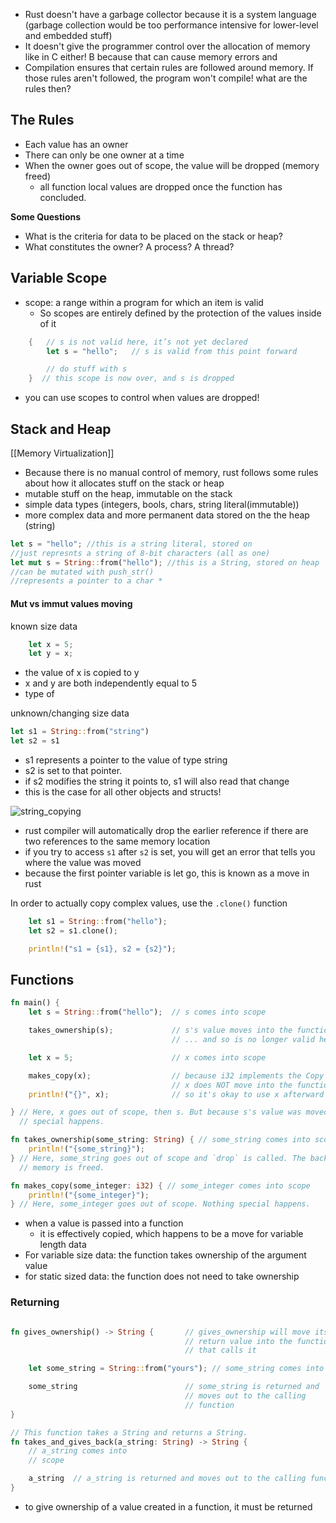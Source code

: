 - Rust doesn't have a garbage collector because it is a system language (garbage collection would be too performance intensive for lower-level and embedded stuff)
- It doesn't give the programmer control over the allocation of memory like in C either! B
because that can cause memory errors and 
- Compilation ensures that certain rules are followed around memory. If those rules aren't followed, the program won't compile!
what are the rules then?
## The Rules
- Each value has an owner
- There can only be one owner at a time
- When the owner goes out of scope, the value will be dropped (memory freed)
	- all function local values are dropped once the function has concluded.

**Some Questions**
- What is the criteria for data to be placed on the stack or heap?
- What constitutes the owner? A process? A thread?

## Variable Scope
- scope: a range within a program for which an item is valid
	- So scopes are entirely defined by the protection of the values inside of it
```Rust
    {   // s is not valid here, it’s not yet declared
        let s = "hello";   // s is valid from this point forward

        // do stuff with s
    }  // this scope is now over, and s is dropped
```
- you can use scopes to control when values are dropped!
## Stack and Heap
[[Memory Virtualization]]
- Because there is no manual control of memory, rust follows some rules about how it allocates stuff on the stack or heap
- mutable stuff on the heap, immutable on the stack
- simple data types (integers, bools, chars, string literal(immutable))
- more complex data and more permanent data stored on the the heap (string)
```rust
let s = "hello"; //this is a string literal, stored on 
//just represnts a string of 8-bit characters (all as one)
let mut s = String::from("hello"); //this is a String, stored on heap
//can be mutated with push_str()
//represents a pointer to a char *
```

#### Mut vs immut values moving

known size data
```rust
    let x = 5;
    let y = x;
```
- the value of x is copied to y
- x and y are both independently equal to 5
- type of 

unknown/changing size data
```rust
let s1 = String::from("string")
let s2 = s1
```
- s1 represents a pointer to the value of type string
- s2 is set to that pointer. 
- if s2 modifies the string it points to, s1 will also read that change
- this is the case for all other objects and structs!

![string_copying](images/rust_str_copying.png) 

- rust compiler will automatically drop the earlier reference if there are two references to the same memory location
- if you try to access `s1` after `s2` is set, you will get an error that tells you where the value was moved
- because the first pointer variable is let go, this is known as a move in rust

In order to actually copy complex values, use the `.clone()` function
```rust
    let s1 = String::from("hello");
    let s2 = s1.clone();

    println!("s1 = {s1}, s2 = {s2}");
```

## Functions
```Rust
fn main() {
    let s = String::from("hello");  // s comes into scope

    takes_ownership(s);             // s's value moves into the function...
                                    // ... and so is no longer valid here

    let x = 5;                      // x comes into scope

    makes_copy(x);                  // because i32 implements the Copy trait,
                                    // x does NOT move into the function,
    println!("{}", x);              // so it's okay to use x afterward

} // Here, x goes out of scope, then s. But because s's value was moved, nothing
  // special happens.

fn takes_ownership(some_string: String) { // some_string comes into scope
    println!("{some_string}");
} // Here, some_string goes out of scope and `drop` is called. The backing
  // memory is freed.

fn makes_copy(some_integer: i32) { // some_integer comes into scope
    println!("{some_integer}");
} // Here, some_integer goes out of scope. Nothing special happens.
```
- when a value is passed into a function
	- it is effectively copied, which happens to be a move for variable length data
- For variable size data: the function takes ownership of the argument value
- for static sized data: the function does not need to take ownership

### Returning
```Rust

fn gives_ownership() -> String {       // gives_ownership will move its
                                       // return value into the function
                                       // that calls it

    let some_string = String::from("yours"); // some_string comes into scope

    some_string                        // some_string is returned and
                                       // moves out to the calling
                                       // function
}

// This function takes a String and returns a String.
fn takes_and_gives_back(a_string: String) -> String {
    // a_string comes into
    // scope

    a_string  // a_string is returned and moves out to the calling function
}
```
- to give ownership of a value created in a function, it must be returned